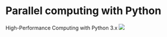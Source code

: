# Parallel computing with Python 
High-Performance Computing with Python 3.x
[![](https://img.shields.io/badge/python-3.6%20%7C%203.7%20%7C%203.8-blue)](https://www.python.org/)
